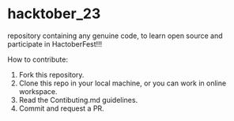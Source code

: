 # hacktober_23
repository containing any genuine code, to learn open source and participate in HactoberFest!!!

How to contribute:
1. Fork this repository.
2. Clone this repo in your local machine, or you can work in online workspace.
3. Read the Contibuting.md guidelines.
4. Commit and request a PR.
